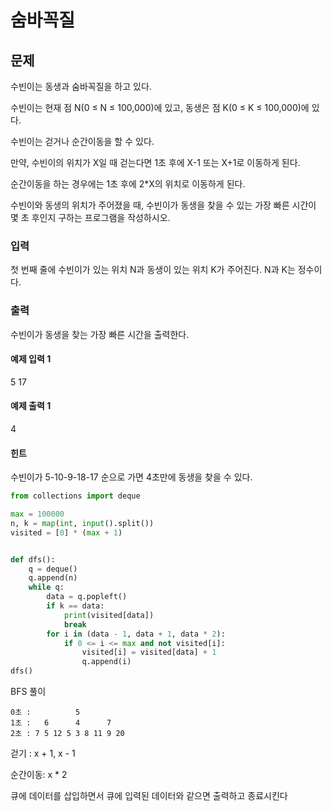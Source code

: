 # 숨바꼭질

## 문제

수빈이는 동생과 숨바꼭질을 하고 있다.

수빈이는 현재 점 N(0 ≤ N ≤ 100,000)에 있고, 동생은 점 K(0 ≤ K ≤ 100,000)에 있다.

수빈이는 걷거나 순간이동을 할 수 있다. 

만약, 수빈이의 위치가 X일 때 걷는다면 1초 후에 X-1 또는 X+1로 이동하게 된다.

순간이동을 하는 경우에는 1초 후에 2*X의 위치로 이동하게 된다.

수빈이와 동생의 위치가 주어졌을 때, 수빈이가 동생을 찾을 수 있는 가장 빠른 시간이 몇 초 후인지 구하는 프로그램을 작성하시오.

### 입력

첫 번째 줄에 수빈이가 있는 위치 N과 동생이 있는 위치 K가 주어진다. N과 K는 정수이다.

### 출력

수빈이가 동생을 찾는 가장 빠른 시간을 출력한다.

#### 예제 입력 1

5 17

#### 예제 출력 1 

4

#### 힌트

수빈이가 5-10-9-18-17 순으로 가면 4초만에 동생을 찾을 수 있다.

```python
from collections import deque

max = 100000
n, k = map(int, input().split())
visited = [0] * (max + 1)


def dfs():
    q = deque()
    q.append(n)
    while q:
        data = q.popleft()
        if k == data:
            print(visited[data])
            break
        for i in (data - 1, data + 1, data * 2):
            if 0 <= i <= max and not visited[i]:
                visited[i] = visited[data] + 1
                q.append(i)
dfs()

```

BFS 풀이

```
0초 :          5
1초 :   6      4      7
2초 : 7 5 12 5 3 8 11 9 20
```

걷기 : x + 1, x - 1

순간이동: x * 2

큐에 데이터를 삽입하면서 큐에 입력된 데이터와 같으면 출력하고 종료시킨다